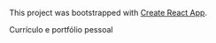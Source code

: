 This project was bootstrapped with [Create React App](https://github.com/facebook/create-react-app).

Currículo e portfólio pessoal
